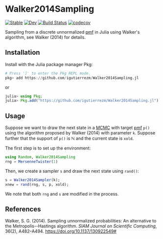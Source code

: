 # Walker2014Sampling

[![Stable](https://img.shields.io/badge/docs-stable-blue.svg)](https://igutierrezm.github.io/Walker2014Sampling.jl/stable)
[![Dev](https://img.shields.io/badge/docs-dev-blue.svg)](https://igutierrezm.github.io/Walker2014Sampling.jl/dev)
[![Build Status](https://github.com/igutierrezm/Walker2014Sampling.jl/workflows/CI/badge.svg)](https://github.com/igutierrezm/Walker2014Sampling.jl/actions)
[![codecov](https://codecov.io/gh/igutierrezm/Walker2014Sampling.jl/branch/master/graph/badge.svg?token=o8DGQSTKft)](https://codecov.io/gh/igutierrezm/Walker2014Sampling.jl)

Sampling from a discrete unnormalized [pmf](https://en.wikipedia.org/wiki/Probability_mass_function) in Julia using Walker's algorithm, see Walker (2014) for details.

## Installation


Install with the Julia package manager Pkg:

```julia
# Press ']' to enter the Pkg REPL mode.
pkg> add https://github.com/igutierrezm/Walker2014Sampling.jl  
```

or

```julia
julia> using Pkg; 
julia> Pkg.add("https://github.com/igutierrezm/Walker2014Sampling.jl")
```

## Usage

Suppose we want to draw the next state in a [MCMC](https://en.wikipedia.org/wiki/Markov_chain_Monte_Carlo) with target [pmf](https://en.wikipedia.org/wiki/Probability_mass_function) `p()` using the algorithm proposed by Walker (2014) with parameter `k`. Suppose further that the support of `p()` is ℕ and the  current state is `xold`.

The first step is to set up the environment:

```julia
using Random, Walker2014Sampling
rng = MersenneTwister(1)
```

Then, we create a sampler `s` and draw the next state using `rand()`:

```julia
s = Walker2014Sampler(k);
xnew = rand(rng, s, p, xold);
``` 

We note that both `rng` and `s` are modified in the process. 

## References

Walker, S. G. (2014). Sampling unnormalized probabilities: An alternative to the Metropolis--Hastings algorithm. *SIAM Journal on Scientific Computing*, 36(2), A482–A494. https://doi.org/10.1137/130922549#
